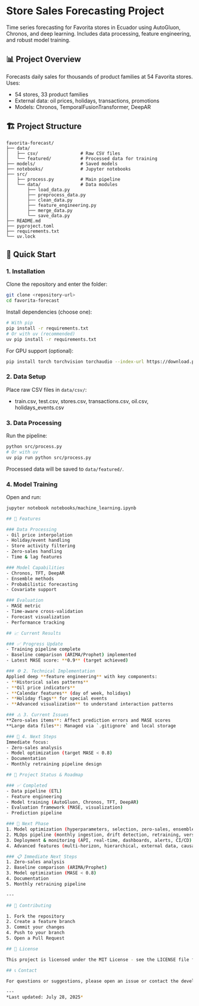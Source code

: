# Store Sales Forecasting Project

Time series forecasting for Favorita stores in Ecuador using AutoGluon, Chronos, and deep learning. Includes data processing, feature engineering, and robust model training.

## 📊 Project Overview

Forecasts daily sales for thousands of product families at 54 Favorita stores. Uses:
- 54 stores, 33 product families
- External data: oil prices, holidays, transactions, promotions
- Models: Chronos, TemporalFusionTransformer, DeepAR

## 🏗️ Project Structure

```
favorita-forecast/
├── data/
│   ├── csv/                # Raw CSV files
│   └── featured/           # Processed data for training
├── models/                 # Saved models
├── notebooks/              # Jupyter notebooks
├── src/
│   ├── process.py          # Main pipeline
│   └── data/               # Data modules
│       ├── load_data.py
│       ├── preprocess_data.py
│       ├── clean_data.py
│       ├── feature_engineering.py
│       ├── merge_data.py
│       └── save_data.py
├── README.md
├── pyproject.toml
├── requirements.txt
└── uv.lock
```

## 🚀 Quick Start

### 1. Installation

Clone the repository and enter the folder:
```bash
git clone <repository-url>
cd favorita-forecast
```

Install dependencies (choose one):
```bash
# With pip
pip install -r requirements.txt
# Or with uv (recommended)
uv pip install -r requirements.txt
```

For GPU support (optional):
```bash
pip install torch torchvision torchaudio --index-url https://download.pytorch.org/whl/cu118
```

### 2. Data Setup
Place raw CSV files in `data/csv/`:
- train.csv, test.csv, stores.csv, transactions.csv, oil.csv, holidays_events.csv

### 3. Data Processing
Run the pipeline:
```bash
python src/process.py
# Or with uv
uv pip run python src/process.py
```
Processed data will be saved to `data/featured/`.

### 4. Model Training
Open and run:
```bash
jupyter notebook notebooks/machine_learning.ipynb

## 🔧 Features

### Data Processing
- Oil price interpolation
- Holiday/event handling
- Store activity filtering
- Zero-sales handling
- Time & lag features

### Model Capabilities
- Chronos, TFT, DeepAR
- Ensemble methods
- Probabilistic forecasting
- Covariate support

### Evaluation
- MASE metric
- Time-aware cross-validation
- Forecast visualization
- Performance tracking

## 📈 Current Results

### ✅ Progress Update
- Training pipeline complete
- Baseline comparison (ARIMA/Prophet) implemented
- Latest MASE score: **0.9** (target achieved)

### ⚙️ 2. Technical Implementation
Applied deep **feature engineering** with key components:
- **Historical sales patterns**
- **Oil price indicators** 
- **Calendar features** (day of week, holidays)
- **Holiday flags** for special events
- **Advanced visualization** to understand interaction patterns

### ⚠️ 3. Current Issues
**Zero-sales items**: Affect prediction errors and MASE scores
**Large data files**: Managed via `.gitignore` and local storage

### 🔄 4. Next Steps
Immediate focus:
- Zero-sales analysis
- Model optimization (target MASE < 0.8)
- Documentation
- Monthly retraining pipeline design

## 🎯 Project Status & Roadmap

### ✅ Completed
- Data pipeline (ETL)
- Feature engineering
- Model training (AutoGluon, Chronos, TFT, DeepAR)
- Evaluation framework (MASE, visualization)
- Prediction pipeline

### 🚧 Next Phase
1. Model optimization (hyperparameters, selection, zero-sales, ensemble)
2. MLOps pipeline (monthly ingestion, drift detection, retraining, versioning, A/B testing)
3. Deployment & monitoring (API, real-time, dashboards, alerts, CI/CD)
4. Advanced features (multi-horizon, hierarchical, external data, causal inference)

### 📋 Immediate Next Steps
1. Zero-sales analysis
2. Baseline comparison (ARIMA/Prophet)
3. Model optimization (MASE < 0.8)
4. Documentation
5. Monthly retraining pipeline

---

## 🤝 Contributing

1. Fork the repository
2. Create a feature branch
3. Commit your changes
4. Push to your branch
5. Open a Pull Request

## 📄 License

This project is licensed under the MIT License - see the LICENSE file for details.

## 📞 Contact

For questions or suggestions, please open an issue or contact the development team.

---
*Last updated: July 28, 2025*